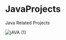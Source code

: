 # JavaProjects
Java Related Projects

![jAVA (1)](https://user-images.githubusercontent.com/108569716/189487134-979e48cf-3e14-40b1-ac68-681d4d882cb3.png)
